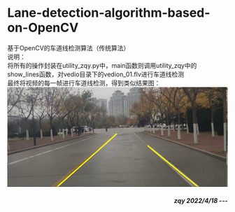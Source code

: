 # Lane-detection-algorithm-based-on-OpenCV
基于OpenCV的车道线检测算法（传统算法）<br>
说明：<br>
将所有的操作封装在utility_zqy.py中，main函数则调用utility_zqy中的show_lines函数，对vedio目录下的vedion_01.flv进行车道线检测<br>
最终将视频的每一帧进行车道线检测，得到类似结果图：
<img src="./img/goal_01.png">
<br>
<h5 align="right"> zqy 2022/4/18</5>
---

